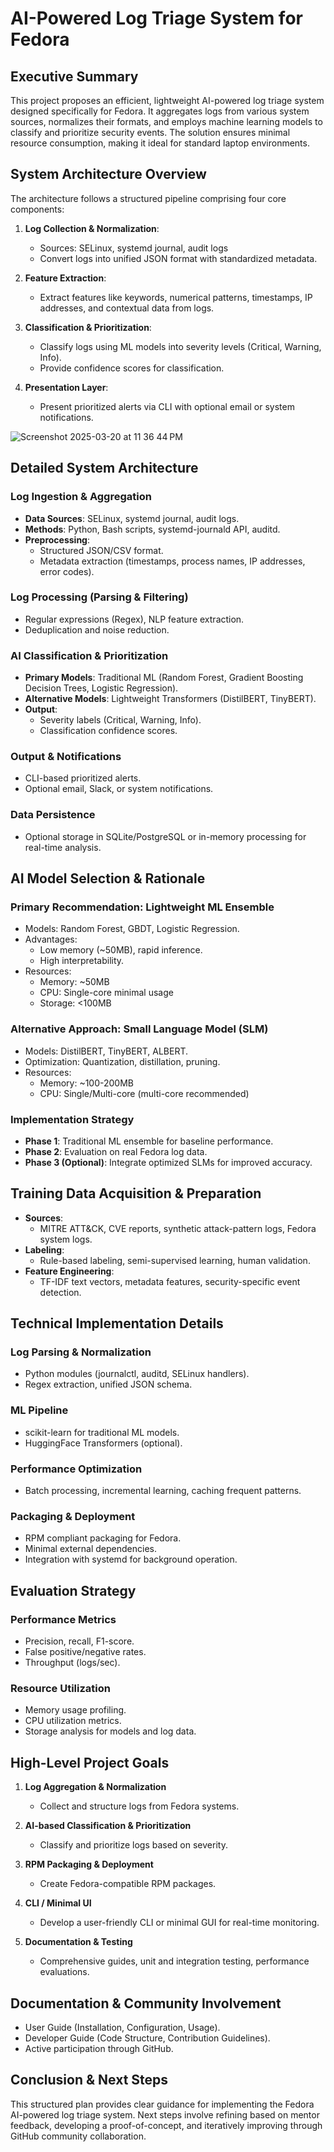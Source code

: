 # AI-Powered Log Triage System for Fedora

## Executive Summary
This project proposes an efficient, lightweight AI-powered log triage system designed specifically for Fedora. It aggregates logs from various system sources, normalizes their formats, and employs machine learning models to classify and prioritize security events. The solution ensures minimal resource consumption, making it ideal for standard laptop environments.



## System Architecture Overview
The architecture follows a structured pipeline comprising four core components:

1. **Log Collection & Normalization**:
   - Sources: SELinux, systemd journal, audit logs
   - Convert logs into unified JSON format with standardized metadata.

2. **Feature Extraction**:
   - Extract features like keywords, numerical patterns, timestamps, IP addresses, and contextual data from logs.

3. **Classification & Prioritization**:
   - Classify logs using ML models into severity levels (Critical, Warning, Info).
   - Provide confidence scores for classification.

4. **Presentation Layer**:
   - Present prioritized alerts via CLI with optional email or system notifications.
  

![Screenshot 2025-03-20 at 11 36 44 PM](https://github.com/user-attachments/assets/8c1eb57d-dc54-4304-adac-634be5a06e5b)
## Detailed System Architecture

### Log Ingestion & Aggregation
- **Data Sources**: SELinux, systemd journal, audit logs.
- **Methods**: Python, Bash scripts, systemd-journald API, auditd.
- **Preprocessing**:
  - Structured JSON/CSV format.
  - Metadata extraction (timestamps, process names, IP addresses, error codes).

### Log Processing (Parsing & Filtering)
- Regular expressions (Regex), NLP feature extraction.
- Deduplication and noise reduction.

### AI Classification & Prioritization
- **Primary Models**: Traditional ML (Random Forest, Gradient Boosting Decision Trees, Logistic Regression).
- **Alternative Models**: Lightweight Transformers (DistilBERT, TinyBERT).
- **Output**:
  - Severity labels (Critical, Warning, Info).
  - Classification confidence scores.

### Output & Notifications
- CLI-based prioritized alerts.
- Optional email, Slack, or system notifications.

### Data Persistence
- Optional storage in SQLite/PostgreSQL or in-memory processing for real-time analysis.

## AI Model Selection & Rationale

### Primary Recommendation: Lightweight ML Ensemble
- Models: Random Forest, GBDT, Logistic Regression.
- Advantages:
  - Low memory (~50MB), rapid inference.
  - High interpretability.
- Resources:
  - Memory: ~50MB
  - CPU: Single-core minimal usage
  - Storage: <100MB

### Alternative Approach: Small Language Model (SLM)
- Models: DistilBERT, TinyBERT, ALBERT.
- Optimization: Quantization, distillation, pruning.
- Resources:
  - Memory: ~100-200MB
  - CPU: Single/Multi-core (multi-core recommended)

### Implementation Strategy
- **Phase 1**: Traditional ML ensemble for baseline performance.
- **Phase 2**: Evaluation on real Fedora log data.
- **Phase 3 (Optional)**: Integrate optimized SLMs for improved accuracy.

## Training Data Acquisition & Preparation
- **Sources**:
  - MITRE ATT&CK, CVE reports, synthetic attack-pattern logs, Fedora system logs.
- **Labeling**:
  - Rule-based labeling, semi-supervised learning, human validation.
- **Feature Engineering**:
  - TF-IDF text vectors, metadata features, security-specific event detection.

## Technical Implementation Details

### Log Parsing & Normalization
- Python modules (journalctl, auditd, SELinux handlers).
- Regex extraction, unified JSON schema.

### ML Pipeline
- scikit-learn for traditional ML models.
- HuggingFace Transformers (optional).

### Performance Optimization
- Batch processing, incremental learning, caching frequent patterns.

### Packaging & Deployment
- RPM compliant packaging for Fedora.
- Minimal external dependencies.
- Integration with systemd for background operation.

## Evaluation Strategy

### Performance Metrics
- Precision, recall, F1-score.
- False positive/negative rates.
- Throughput (logs/sec).

### Resource Utilization
- Memory usage profiling.
- CPU utilization metrics.
- Storage analysis for models and log data.

## High-Level Project Goals

1. **Log Aggregation & Normalization**
   - Collect and structure logs from Fedora systems.

2. **AI-based Classification & Prioritization**
   - Classify and prioritize logs based on severity.

3. **RPM Packaging & Deployment**
   - Create Fedora-compatible RPM packages.

4. **CLI / Minimal UI**
   - Develop a user-friendly CLI or minimal GUI for real-time monitoring.

5. **Documentation & Testing**
   - Comprehensive guides, unit and integration testing, performance evaluations.

## Documentation & Community Involvement
- User Guide (Installation, Configuration, Usage).
- Developer Guide (Code Structure, Contribution Guidelines).
- Active participation through GitHub.

## Conclusion & Next Steps
This structured plan provides clear guidance for implementing the Fedora AI-powered log triage system. Next steps involve refining based on mentor feedback, developing a proof-of-concept, and iteratively improving through GitHub community collaboration.

